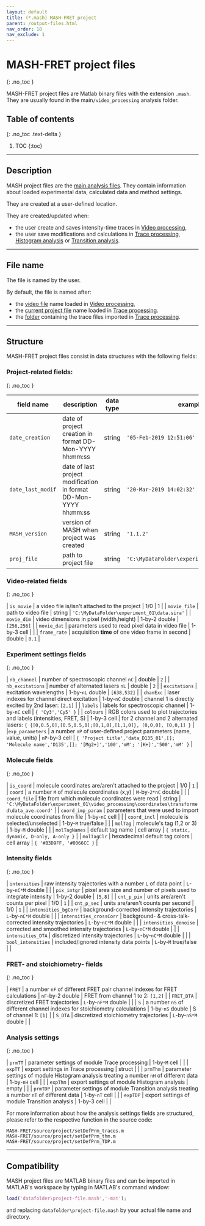 ```yaml
---
layout: default
title: (*.mash) MASH-FRET project
parent: /output-files.html
nav_order: 18
nav_exclude: 1
---
```



# MASH-FRET project files
{: .no_toc }

MASH-FRET project files are Matlab binary files with the extension `.mash`. They are usually found in the main`/video_processing` analysis folder.

## Table of contents
{: .no_toc .text-delta }

1. TOC
{:toc}


---

## Description

MASH project files are the <u>main analysis files</u>. They contain information about loaded experimental data, calculated data and method settings.

They are created at a user-defined location.

They are created/updated when:
- the user create and saves intensity-time traces in 
[Video processing](../video-processing.html),
- the user save modifications and calculations in 
[Trace processing](../trace-processing.html), [Histogram analysis](../histogram-analysis.html) or 
[Transition analysis](../transition-analysis.html).


---

## File name

The file is named by the user.

By default, the file is named after:
- the <u>video file</u> name loaded in 
[Video processing](../video-processing.html),
- the <u>current project file</u> name loaded in 
[Trace processing](../trace-processing.html).
- the <u>folder</u> containing the trace files imported in 
[Trace processing](../trace-processing.html). 


---

## Structure

MASH-FRET project files consist in data structures with the following fields:


### Project-related fields:
{: .no_toc }

| field name        | description                                                      | data type | example                                     |
| ----------------- | ---------------------------------------------------------------- | --------- | ------------------------------------------- |
| `date_creation`   | date of project creation in format DD-Mon-YYYY hh:mm:ss          | string    | `'05-Feb-2019 12:51:06'`                    |
| `date_last_modif` | date of last project modification in format DD-Mon-YYYY hh:mm:ss | string    | `'20-Mar-2019 14:02:32'`                    |
| `MASH_version`    | version of MASH when project was created                         | string    | `'1.1.2'`                                   |
| `proj_file`       | path to project file                                             | string    | `'C:\MyDataFolder\experiment_01\data.mash'` |


### Video-related fields
{: .no_toc }

| `is_movie`   | a video file is/isn't attached to the project     | 1/0           | 1                                           |
| `movie_file` | path to video file                                | string        | `'C:\MyDataFolder\experiment_01\data.sira'` |
| `movie_dim`  | video dimensions in pixel (width,height)          | 1-by-2 double | `[256,256]`                                 |
| `movie_dat`  | parameters used to read pixel data in video file  | 1-by-3 cell   |                                             |
| `frame_rate` | acquisition **time** of one video frame in second | double        | `0.1`                                       |


### Experiment settings fields
{: .no_toc }

| `nb_channel`     | number of spectroscopic channel `nC`                                   | double           | `2`                                                                                                        |
| `nb_excitations` | number of alternated lasers `nL`                                       | double           | `2`                                                                                                        |
| `excitations`    | excitation wavelengths                                                 | 1-by-`nL` double | `[638,532]`                                                                                                |
| `chanExc`        | laser indexes for channel direct excitation                            | 1-by-`nC` double | channel 1 is directly excited by 2nd laser: `[2,1]`                                                        |
| `labels`         | labels for spectroscopic channel                                       | 1-by-`nC` cell   | `{ 'Cy3','Cy5' }`                                                                                          |
| `colours`        | RGB colors used to plot trajectories and labels (intensities, FRET, S) | 1-by-3 cell      | for 2 channel and 2 alternated lasers: `{ {[0,0.5,0],[0.5,0.5,0];[0,1,0],[1,1,0]}, [0,0,0], [0,0,1] }`     |
|`exp_parameters`  | a number `nP` of user-defined project parameters (name, value, units)  | `nP`-by-3 cell   | `{ 'Project title','data_D135_01',[]; 'Molecule name','D135',[]; '[Mg2+]','100','mM'; '[K+]','500','mM' }` |


### Molecule fields
{: .no_toc }

| `is_coord`        | molecule coordinates are/aren't attached to the project            | 1/0                  | `1`                                                                                       |
| `coord`           | a number `M` of molecule coordinates (x,y)                         | `M`-by-`2*nC` double |                                                                                           |
| `coord_file`      | file from which molecule coordinates were read                     | string               | `'C:\MyDataFolder\experiment_01\video_processing\coordinates\transformed\data_ave.coord'` |
| `coord_imp_param` | parameters that were used to import molecule coordinates from file | 1-by-`nC` cell       |                                                                                           |
| `coord_incl`      | molecule is selected/unselected                                    | 1-by-`M` true/false  |                                                                                           |
| `molTag`          | molecule's tag (1,2 or 3)                                          | 1-by-`M` double      |                                                                                           |
| `molTagNames`     | default tag  name                                                  | cell array           | `{ static, dynamic, D-only, A-only }`                                                     |
| `molTagClr`       | hexadecimal default tag colors                                     | cell array           | `{ '#B3D9FF, '#0066CC }`                                                                  |


### Intensity fields
{: .no_toc }

| `intensities`           | raw intensity trajectories with a number `L` of data point       | `L`-by-`nC*M` double  |         |
| `pix_intgr`             | pixel area size and number of pixels used to integrate intensity | 1-by-2 double         | `[5,8]` |
| `cnt_p_pix`             | units are/aren't counts per pixel                                | 1/0                   | `1`     |
| `cnt_p_sec`             | units are/aren't counts per second                               | 1/0                   | `1`     |
| `intensities_bgCorr`    | background-corrected intensity trajectories                      | `L`-by-`nC*M` double  |         |
| `intensities_crossCorr` | background- & cross-talk-corrected intensity trajectories        | `L`-by-`nC*M` double  |         |
| `intensities_denoise`   | corrected and smoothed intensity trajectories                    | `L`-by-`nC*M` double  |         |
| `intensities_DTA`       | discretized intensity trajectories                               | `L`-by-`nC*M` double  |         |
| `bool_intensities`      | included/ignored intensity data points                           | `L`-by-`M` true/false |         |


### FRET- and stoichiometry- fields
{: .no_toc }

| `FRET`     | a number `nF` of different FRET pair channel indexes for FRET calculations | `nF`-by-2 double     | FRET from channel 1 to 2: `[1,2]` |
| `FRET_DTA` | discretized FRET trajectories                                              | `L`-by-`nF*M` double |                                   |
| `S`        | a number `nS` of different channel indexes for stoichiometry calculations  | 1-by-`nS` double     | S of channel 1: `[1]`             |
| `S_DTA`    | discretized stoichiometry trajectories                                     | `L`-by-`nS*M` double |                                   |


### Analysis settings
{: .no_toc }

| `prmTT`  | parameter settings of module Trace processing                                             | 1-by-`M` cell  |  |
| `expTT`  | export settings in Trace processing                                                       | struct         |  |
| `prmThm` | parameter settings of module Histogram analysis treating a number `nH` of different data  | 1-by-`nH` cell |  |
| `expThm` | export settings of module Histogram analysis                                              | empty          |  |
| `prmTDP` | parameter settings of module Transition analysis treating a number `nT` of different data | 1-by-`nT` cell |  |
| `expTDP` | export settings of module Transition analysis                                             | 1-by-3 cell    |  |

For more information about how the analysis settings fields are structured, please refer to the respective function in the source code:

```
MASH-FRET/source/project/setDefPrm_traces.m
MASH-FRET/source/project/setDefPrm_thm.m
MASH-FRET/source/project/setDefPrm_TDP.m
```


---

## Compatibility

MASH project files are MATLAB binary files and can be imported in MATLAB's workspace by typing in MATLAB's command window:

```matlab
load('datafolder\project-file.mash','-mat');
```

and replacing `datafolder\project-file.mash` by your actual file name and directory.


